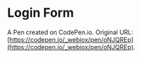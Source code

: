 # Login Form

A Pen created on CodePen.io. Original URL: [https://codepen.io/_webiox/pen/oNJQREp](https://codepen.io/_webiox/pen/oNJQREp).

